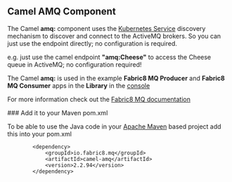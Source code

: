 ## Camel AMQ Component

The Camel **amq:** component uses the [Kubernetes Service](http://fabric8.io/guide/services.html) discovery mechanism to discover and connect to the ActiveMQ brokers. So you can just use the endpoint directly; no configuration is required.

e.g. just use the camel endpoint **"amq:Cheese"** to access the Cheese queue in ActiveMQ; no configuration required!

The Camel **amq:** is used in the example **Fabric8 MQ Producer** and **Fabric8 MQ Consumer** apps in the **Library** in the [console](http://fabric8.io/guide/console.html)

For more information check out the [Fabric8 MQ documentation](http://fabric8.io/guide/fabric8MQ.html)

### Add it to your Maven pom.xml

To be able to use the Java code in your [Apache Maven](http://maven.apache.org/) based project add this into your pom.xml

            <dependency>
                <groupId>io.fabric8.mq</groupId>
                <artifactId>camel-amq</artifactId>
                <version>2.2.94</version>
            </dependency>

